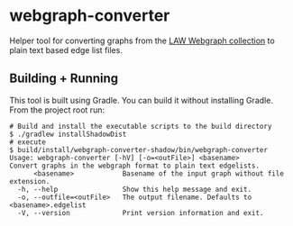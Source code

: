 # webgraph-converter

Helper tool for converting graphs from the [LAW Webgraph collection](https://law.di.unimi.it/datasets.php)
to plain text based edge list files.

## Building + Running
This tool is built using Gradle. You can build it without installing Gradle. From the project root run:
```console
# Build and install the executable scripts to the build directory
$ ./gradlew installShadowDist
# execute
$ build/install/webgraph-converter-shadow/bin/webgraph-converter
Usage: webgraph-converter [-hV] [-o=<outFile>] <basename>
Convert graphs in the webgraph format to plain text edgelists.
      <basename>            Basename of the input graph without file extension.
  -h, --help                Show this help message and exit.
  -o, --outfile=<outFile>   The output filename. Defaults to <basename>.edgelist
  -V, --version             Print version information and exit.
```
